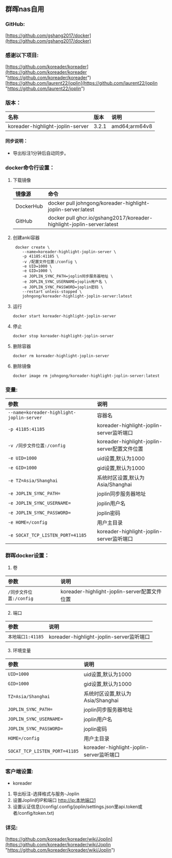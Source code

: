 ## 群晖nas自用

### GitHub:

[https://github.com/gshang2017/docker](https://github.com/gshang2017/docker)

### 感谢以下项目:

[https://github.com/koreader/koreader](https://github.com/koreader/koreader "https://github.com/koreader/koreader")                 
[https://github.com/laurent22/joplin](https://github.com/laurent22/joplin "https://github.com/laurent22/joplin")  

### 版本：

|名称|版本|说明|
|:-|:-|:-|
|koreader-highlight-joplin-server|3.2.1|amd64;arm64v8|

#### 同步说明：

* 导出标注1分钟后自动同步。

### docker命令行设置：

1. 下载镜像

    |镜像源|命令|
    |:-|:-|
    |DockerHub|docker pull johngong/koreader-highlight-joplin-server:latest|
    |GitHub|docker pull ghcr.io/gshang2017/koreader-highlight-joplin-server:latest|

2. 创建anki容器

        docker create \
           --name=koreader-highlight-joplin-server \
           -p 41185:41185 \
           -v /配置文件位置:/config \
           -e UID=1000 \
           -e GID=1000 \
           -e JOPLIN_SYNC_PATH=joplin同步服务器地址 \
           -e JOPLIN_SYNC_USERNAME=joplin用户名 \
           -e JOPLIN_SYNC_PASSWORD=joplin密码 \           
           --restart unless-stopped \
           johngong/koreader-highlight-joplin-server:latest

3. 运行

       docker start koreader-highlight-joplin-server

4. 停止

       docker stop koreader-highlight-joplin-server

5. 删除容器

       docker rm koreader-highlight-joplin-server

6. 删除镜像

       docker image rm johngong/koreader-highlight-joplin-server:latest

### 变量:

|参数|说明|
|:-|:-|
| `--name=koreader-highlight-joplin-server` |容器名|
| `-p 41185:41185` |koreader-highlight-joplin-server监听端口|
| `-v /同步文件位置:/config` |koreader-highlight-joplin-server配置文件位置|
| `-e UID=1000` |uid设置,默认为1000|
| `-e GID=1000` |gid设置,默认为1000|
| `-e TZ=Asia/Shanghai` |系统时区设置,默认为Asia/Shanghai|
| `-e JOPLIN_SYNC_PATH=` |joplin同步服务器地址|
| `-e JOPLIN_SYNC_USERNAME=` |joplin用户名|
| `-e JOPLIN_SYNC_PASSWORD=` |joplin密码|
| `-e HOME=/config` |用户主目录|
| `-e SOCAT_TCP_LISTEN_PORT=41185` |koreader-highlight-joplin-server监听端口|

### 群晖docker设置：

1. 卷

|参数|说明|
|:-|:-|
| `/同步文件位置:/config` |koreader-highlight-joplin-server配置文件位置|

2. 端口

|参数|说明|
|:-|:-|
| `本地端口1:41185` |koreader-highlight-joplin-server监听端口|

3. 环境变量

|参数|说明|
|:-|:-|
| `UID=1000` |uid设置,默认为1000|
| `GID=1000` |gid设置,默认为1000|
| `TZ=Asia/Shanghai` |系统时区设置,默认为Asia/Shanghai|
| `JOPLIN_SYNC_PATH=` |joplin同步服务器地址|
| `JOPLIN_SYNC_USERNAME=` |joplin用户名|
| `JOPLIN_SYNC_PASSWORD=` |joplin密码|
| `HOME=/config` |用户主目录|
| `SOCAT_TCP_LISTEN_PORT=41185` |koreader-highlight-joplin-server监听端口|

### 客户端设置:

* koreader

1. 导出标注-选择格式与服务-Joplin
2. 设置Joplin的IP和端口 [http://ip:本地端口1](http://ip:本地端口1 "http://ip:本地端口1")
3. 设置认证信息(/config/.config/joplin/settings.json里api.token或者/config/token.txt)

### 详见:

[https://github.com/koreader/koreader/wiki/Joplin](https://github.com/koreader/koreader/wiki/Joplin "https://github.com/koreader/koreader/wiki/Joplin")
